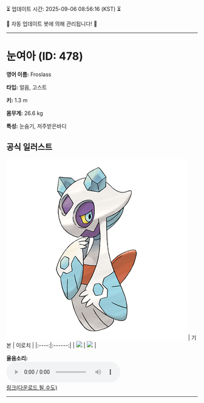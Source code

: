 
⏳ 업데이트 시간: 2025-09-06 08:56:16 (KST) ⏳

🤖 자동 업데이트 봇에 의해 관리됩니다! 🤖

---

# 눈여아 (ID: 478)
**영어 이름:** Froslass

**타입:** 얼음, 고스트

**키:** 1.3 m

**몸무게:** 26.6 kg

**특성:** 눈숨기, 저주받은바디

## 공식 일러스트
![](https://raw.githubusercontent.com/PokeAPI/sprites/master/sprites/pokemon/other/official-artwork/478.png)
| 기본 | 이로치 |
|:----:|:------:|
| <img src="http://play.pokemonshowdown.com/sprites/ani/froslass.gif" width="200"> | <img src="http://play.pokemonshowdown.com/sprites/ani-shiny/froslass.gif" width="200"> |

**울음소리:**<br><audio controls src="https://raw.githubusercontent.com/PokeAPI/cries/main/cries/pokemon/latest/478.ogg"></audio><br> [링크(다운로드 될 수도)](https://raw.githubusercontent.com/PokeAPI/cries/main/cries/pokemon/latest/478.ogg)


---
